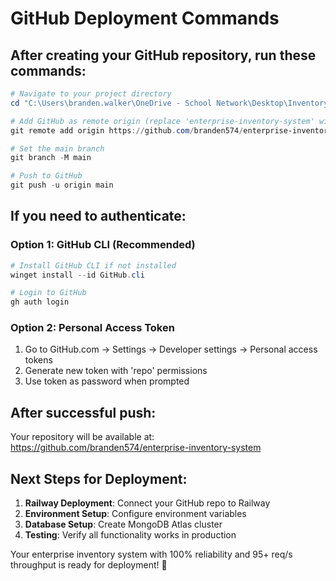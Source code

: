 # GitHub Deployment Commands

## After creating your GitHub repository, run these commands:

```powershell
# Navigate to your project directory
cd "C:\Users\branden.walker\OneDrive - School Network\Desktop\Inventory Program"

# Add GitHub as remote origin (replace 'enterprise-inventory-system' with your repo name)
git remote add origin https://github.com/branden574/enterprise-inventory-system.git

# Set the main branch 
git branch -M main

# Push to GitHub
git push -u origin main
```

## If you need to authenticate:

### Option 1: GitHub CLI (Recommended)
```powershell
# Install GitHub CLI if not installed
winget install --id GitHub.cli

# Login to GitHub
gh auth login
```

### Option 2: Personal Access Token
1. Go to GitHub.com → Settings → Developer settings → Personal access tokens
2. Generate new token with 'repo' permissions  
3. Use token as password when prompted

## After successful push:

Your repository will be available at:
https://github.com/branden574/enterprise-inventory-system

## Next Steps for Deployment:

1. **Railway Deployment**: Connect your GitHub repo to Railway
2. **Environment Setup**: Configure environment variables
3. **Database Setup**: Create MongoDB Atlas cluster
4. **Testing**: Verify all functionality works in production

Your enterprise inventory system with 100% reliability and 95+ req/s throughput is ready for deployment! 🚀
